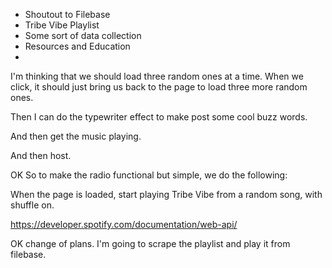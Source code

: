 * Shoutout to Filebase
* Tribe Vibe Playlist
* Some sort of data collection
* Resources and Education
* 

I'm thinking that we should load three random ones at a
time. When we click, it should just bring us back to the
page to load three more random ones. 

Then I can do the typewriter effect to make post some
cool buzz words.

And then get the music playing.

And then host.


OK So to make the radio functional but simple, we do the
following:

When the page is loaded, start playing Tribe Vibe from a 
random song, with shuffle on. 

https://developer.spotify.com/documentation/web-api/

OK change of plans. I'm going to scrape the playlist and
play it from filebase.
